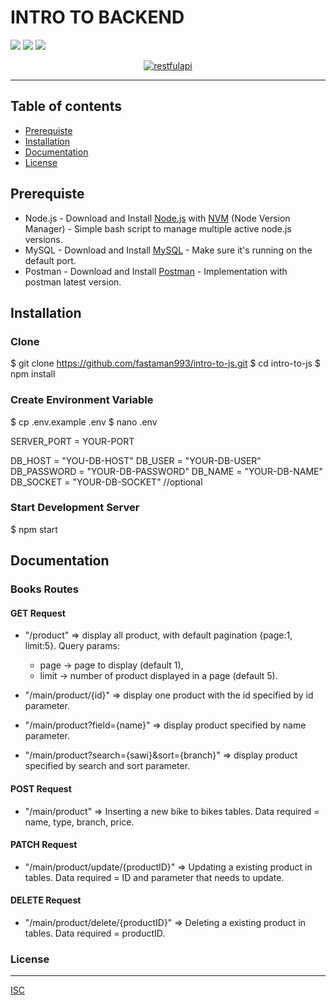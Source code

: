 # INTRO TO BACKEND

![](https://img.shields.io/badge/Code%20Style-Standard-informational.svg)
![](https://img.shields.io/badge/Dependencies-Express-success.svg)
![](https://img.shields.io/badge/License-ISC-orange.svg)

<p align="center">
  <a href="https://nodejs.org/">
    <img alt="restfulapi" title="Restful API" src="https://cdn-images-1.medium.com/max/871/1*d2zLEjERsrs1Rzk_95QU9A.png">
  </a>
</p>

----
## Table of contents
* [Prerequiste](#prerequiste)
* [Installation](#installation)
* [Documentation](#documentation)
* [License](#license)

## Prerequiste
- Node.js - Download and Install [Node.js](https://nodejs.org/en/) with [NVM](https://github.com/creationix/nvm) (Node Version Manager) - Simple bash script to manage multiple active node.js versions.
- MySQL - Download and Install [MySQL](https://www.mysql.com/downloads/) - Make sure it's running on the default port.
- Postman - Download and Install [Postman](https://www.getpostman.com/downloads) - Implementation with postman latest version.

## Installation
### Clone

$ git clone https://github.com/fastaman993/intro-to-js.git
$ cd intro-to-js
$ npm install


### Create Environment Variable

$ cp .env.example .env
$ nano .env



SERVER_PORT = YOUR-PORT

DB_HOST = "YOU-DB-HOST"
DB_USER = "YOUR-DB-USER"
DB_PASSWORD = "YOUR-DB-PASSWORD"
DB_NAME = "YOUR-DB-NAME"
DB_SOCKET = "YOUR-DB-SOCKET" //optional

### Start Development Server

$ npm start


## Documentation

### Books Routes

#### GET Request

 - "/product" => display all product, with default pagination {page:1, limit:5}. Query params:
	- page -> page to display (default 1),
	- limit -> number of product displayed in a page (default 5).

 - "/main/product/{id}" => display one product with the id specified by id parameter.
 - "/main/product?field={name}" => display product specified by name parameter.
 - "/main/product?search={sawi}&sort={branch}" => display product specified by search and sort parameter.

#### POST Request

 - "/main/product" => Inserting a new bike to bikes tables. Data required = name, type, branch, price.

#### PATCH Request

 - "/main/product/update/{productID}" => Updating a existing product in tables. Data required = ID and parameter that needs to update.

#### DELETE Request

 - "/main/product/delete/{productID}" => Deleting a existing product in tables. Data required = productID.


### License
----
[ISC](https://en.wikipedia.org/wiki/ISC_license "ISC")
